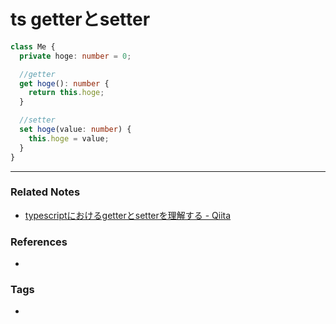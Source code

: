 # ts getterとsetter
```ts
class Me {
  private hoge: number = 0;

  //getter
  get hoge(): number {
    return this.hoge;
  }

  //setter
  set hoge(value: number) {
    this.hoge = value;
  }
}

```

----
### Related Notes
- [typescriptにおけるgetterとsetterを理解する - Qiita](https://qiita.com/kuropp/items/ebefeec110ea6a2beb62)

### References
- 

### Tags
- 